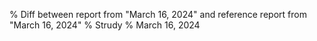 % Diff between report from "March 16, 2024" and reference report from "March 16, 2024"
% Strudy
% March 16, 2024



